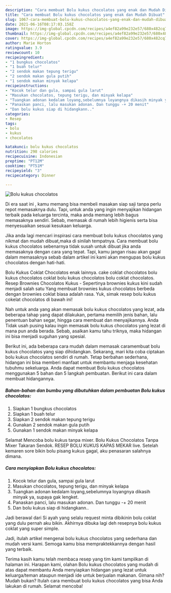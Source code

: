 ```yaml
---
description: "Cara membuat Bolu kukus chocolatos yang enak dan Mudah Dibuat"
title: "Cara membuat Bolu kukus chocolatos yang enak dan Mudah Dibuat"
slug: 1067-cara-membuat-bolu-kukus-chocolatos-yang-enak-dan-mudah-dibuat
date: 2021-06-16T08:17:03.158Z
image: https://img-global.cpcdn.com/recipes/a4ef82a99e232e57/680x482cq70/bolu-kukus-chocolatos-foto-resep-utama.jpg
thumbnail: https://img-global.cpcdn.com/recipes/a4ef82a99e232e57/680x482cq70/bolu-kukus-chocolatos-foto-resep-utama.jpg
cover: https://img-global.cpcdn.com/recipes/a4ef82a99e232e57/680x482cq70/bolu-kukus-chocolatos-foto-resep-utama.jpg
author: Marie Horton
ratingvalue: 3.9
reviewcount: 10
recipeingredient:
- "1 bungkus chocolatos"
- "1 buah telur"
- "2 sendok makan tepung terigu"
- "2 sendok makan gula putih"
- "1 sendok makan minyak kelapa"
recipeinstructions:
- "Kocok telur dan gula, sampai gula larut"
- "Masukan chocolatos, tepung terigu, dan minyak kelapa"
- "Tuangkan adonan kedalam loyang,sebelumnya loyangnya dikasih minyak ya, supaya gak lengket."
- "Panaskan panci, lalu masukan adonan. Dan tunggu -+ 20 menit"
- "Dan bolu kukus siap di hidangkann.."
categories:
- Resep
tags:
- bolu
- kukus
- chocolatos

katakunci: bolu kukus chocolatos 
nutrition: 298 calories
recipecuisine: Indonesian
preptime: "PT12M"
cooktime: "PT51M"
recipeyield: "3"
recipecategory: Dinner

---
```



![Bolu kukus chocolatos](https://img-global.cpcdn.com/recipes/a4ef82a99e232e57/680x482cq70/bolu-kukus-chocolatos-foto-resep-utama.jpg)

Di era  saat ini , kamu memang bisa membeli masakan siap saji tanpa perlu repot memasaknya dulu. Tapi, untuk anda yang ingin menyajikan hidangan terbaik pada keluarga tercinta, maka anda memang lebih bagus memasaknya sendiri. Sebab, memasak di rumah lebih higienis serta bisa menyesuaikan sesuai kesukaan keluarga.

Jika anda lagi mencari inspirasi cara membuat bolu kukus chocolatos yang nikmat dan mudah dibuat,maka di sinilah tempatnya. Cara membuat bolu kukus chocolatos  sebenarnya tidak susah untuk dibuat jika anda memasaknya dengan cara yang tepat. Tapi, kamu jangan risau akan gagal dalam memasaknya 
sebab dalam artikel ini kami akan mengupas bolu kukus chocolatos dengan hati-hati.  

Bolu Kukus Coklat Chocolatos enak lainnya. cake coklat chocolatos bolu kukus chocolatos coklat bolu kukus chocolatos bolu coklat chocolatos. Resep Brownies Chocolatos Kukus - Sepertinya brownies kukus kini sudah menjadi salah satu Yang membuat brownies kukus chocolatos berbeda dengan brownies coklat biasa adalah rasa. Yuk, simak resep bolu kukus cokelat chocolatos di bawah ini!

Nah untuk anda yang akan memasak bolu kukus chocolatos yang lezat, ada beberapa tahap yang dapat dilakukan, pertama memilih jenis bahan, lalu penentuan bahan segar, hingga cara membuat dan menyajikannya. Anda Tidak usah pusing kalau ingin memasak bolu kukus chocolatos yang lezat di mana pun anda berada. Sebab, asalkan kamu  tahu triknya, maka hidangan ini bisa menjadi suguhan yang spesial.

Berikut ini, ada beberapa cara mudah dalam memasak caramembuat bolu kukus chocolatos yang siap dihidangkan. Sekarang, mari kita coba ciptakan bolu kukus chocolatos sendiri di rumah. Tetap berbahan sederhana, hidangan ini bisa memberi manfaat untuk membantu menjaga kesehatan tubuhmu sekeluarga. Anda dapat membuat Bolu kukus chocolatos menggunakan 5 bahan dan 5 langkah pembuatan. Berikut ini cara dalam membuat hidangannya.

<!--inarticleads1-->

##### Bahan-bahan dan bumbu yang dibutuhkan dalam pembuatan Bolu kukus chocolatos:

1. Siapkan 1 bungkus chocolatos
1. Siapkan 1 buah telur
1. Siapkan 2 sendok makan tepung terigu
1. Gunakan 2 sendok makan gula putih
1. Gunakan 1 sendok makan minyak kelapa


Selamat Mencoba bolu kukus tanpa mixer. Bolu Kukus Chocolatos Tanpa Mixer Takaran Sendok. RESEP BOLU KUKUS KAPAS MEKAR live. Setelah kemaren sore bikin bolu pisang kukus gagal, aku penasaran salahnya dimana. 

<!--inarticleads2-->

##### Cara menyiapkan Bolu kukus chocolatos:

1. Kocok telur dan gula, sampai gula larut
1. Masukan chocolatos, tepung terigu, dan minyak kelapa
1. Tuangkan adonan kedalam loyang,sebelumnya loyangnya dikasih minyak ya, supaya gak lengket.
1. Panaskan panci, lalu masukan adonan. Dan tunggu -+ 20 menit
1. Dan bolu kukus siap di hidangkann..


Jadi berawal dari Si ayah yang selalu request minta dibikinin bolu coklat yang dulu pernah aku bikin. Akhirnya dibuka lagi deh resepnya bolu kukus coklat yang super simple. 

Jadi, itulah artikel mengenai  bolu kukus chocolatos  yang sederhana dan mudah versi kami. Semoga kamu bisa mempraktekkannya dengan hasil yang terbaik. 

Terima kasih kamu telah membaca resep yang tim kami tampilkan di halaman ini. Harapan kami, olahan  Bolu kukus chocolatos yang mudah di atas dapat membantu Anda menyiapkan hidangan yang lezat untuk keluarga/teman ataupun menjadi ide untuk berjualan makanan. Gimana nih? Mudah bukan? Itulah cara membuat bolu kukus chocolatos yang bisa Anda lakukan di rumah. Selamat mencoba!

